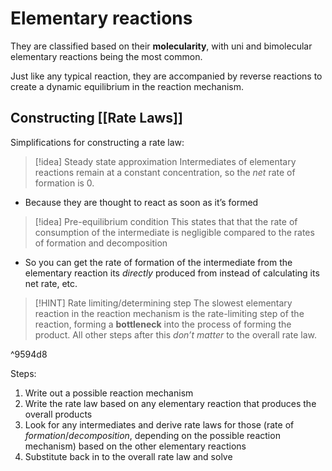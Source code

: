 # Elementary reactions
They are classified based on their **molecularity**, with uni and bimolecular elementary reactions being the most common.

Just like any typical reaction, they are accompanied by reverse reactions to create a dynamic equilibrium in the reaction mechanism.

## Constructing [[Rate Laws]]

Simplifications for constructing a rate law:
>[!idea] Steady state approximation
>Intermediates of elementary reactions remain at a constant concentration, so the *net* rate of formation is 0.
- Because they are thought to react as soon as it’s formed

>[!idea] Pre-equilibrium condition
> This states that that the rate of consumption of the intermediate is negligible compared to the rates of formation and decomposition
> 
- So you can get the rate of formation of the intermediate from the elementary reaction its *directly* produced from instead of calculating its net rate, etc.

>[!HINT] Rate limiting/determining step
>The slowest elementary reaction in the reaction mechanism is the rate-limiting step of the reaction, forming a **bottleneck** into the process of forming the product. All other steps after this *don’t matter* to the overall rate law.

^9594d8

Steps:
1. Write out a possible reaction mechanism
2. Write the rate law based on any elementary reaction that produces the overall products
3. Look for any intermediates and derive rate laws for those (rate of *formation*/*decomposition*, depending on the possible reaction mechanism) based on the other elementary reactions
4. Substitute back in to the overall rate law and solve
